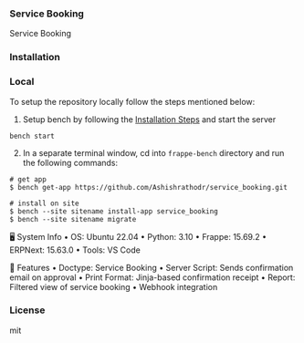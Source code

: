 ### Service Booking

Service Booking

### Installation

### Local

To setup the repository locally follow the steps mentioned below:

1. Setup bench by following the [Installation Steps](https://frappeframework.com/docs/user/en/installation) and start the server

```
bench start
```

2. In a separate terminal window, cd into `frappe-bench` directory and run the following commands:

```
# get app
$ bench get-app https://github.com/Ashishrathodr/service_booking.git

# install on site
$ bench --site sitename install-app service_booking
$ bench --site sitename migrate

```
🖥 System Info
	•	OS: Ubuntu 22.04
	•	Python: 3.10
	•	Frappe: 15.69.2
    •	ERPNext: 15.63.0
	•	Tools: VS Code

📘 Features
	•	Doctype: Service Booking
	•	Server Script: Sends confirmation email on approval
	•	Print Format: Jinja-based confirmation receipt
	•	Report: Filtered view of service booking
	•	Webhook integration


### License

mit
